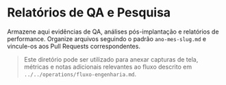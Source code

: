 # Relatórios de QA e Pesquisa

Armazene aqui evidências de QA, análises pós-implantação e relatórios de performance. Organize arquivos seguindo o padrão `ano-mes-slug.md` e vincule-os aos Pull Requests correspondentes.

> Este diretório pode ser utilizado para anexar capturas de tela, métricas e notas adicionais relevantes ao fluxo descrito em `../../operations/fluxo-engenharia.md`.
